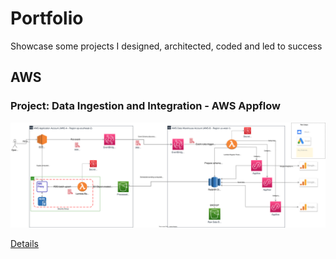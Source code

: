 # Portfolio

Showcase some projects I designed, architected, coded and led to success

## AWS

### Project: Data Ingestion and Integration - AWS Appflow

![AWS Appflow Google Analytics 4 Data Integration](projects/aws/aws-appflow-ga4-serverless-diagram-embed.svg)

[Details](projects/aws/aws-appflow-ga4-data-integration.md)
